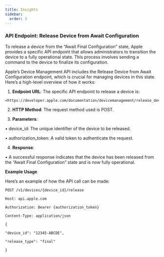 ```yaml
---
title: Insights
sidebar:
  order: 3
---
```


### API Endpoint: Release Device from Await Configuration

To release a device from the “Await Final Configuration” state, Apple provides a specific API endpoint that allows administrators to transition the device to a fully operational state. This process involves sending a command to the device to finalize its configuration.

Apple’s Device Management API includes the Release Device from Await Configuration endpoint, which is crucial for managing devices in this state. Here’s a high-level overview of how it works:

1. **Endpoint URL**: The specific API endpoint to release a device is:

```
<https://developer.apple.com/documentation/devicemanagement/release_device_from_await_configuration>
```
2. **HTTP Method**: The request method used is POST.

3. **Parameters**:

• device_id: The unique identifier of the device to be released.

• authorization_token: A valid token to authenticate the request.

4. **Response**:

• A successful response indicates that the device has been released from the “Await Final Configuration” state and is now fully operational.

**Example Usage**

Here’s an example of how the API call can be made:

```
POST /v1/devices/{device_id}/release

Host: api.apple.com

Authorization: Bearer {authorization_token}

Content-Type: application/json

{

"device_id": "12345-ABCDE",

"release_type": "final"

}
```